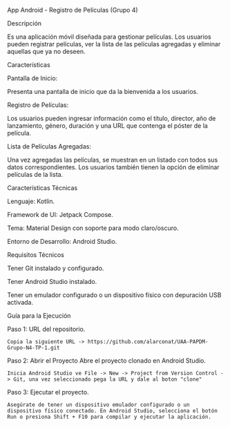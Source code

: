App Android - Registro de Películas (Grupo 4)

Descripción

Es una aplicación móvil diseñada para gestionar películas. Los usuarios pueden registrar películas, ver la lista de las películas agregadas y eliminar aquellas que ya no deseen.

Características

Pantalla de Inicio:

Presenta una pantalla de inicio que da la bienvenida a los usuarios.

Registro de Películas:

Los usuarios pueden ingresar información como el título, director, año de lanzamiento, género, duración y una URL que contenga el póster de la película.

Lista de Películas Agregadas:

Una vez agregadas las películas, se muestran en un listado con todos sus datos correspondientes. Los usuarios también tienen la opción de eliminar películas de la lista.

Características Técnicas

Lenguaje: Kotlin.

Framework de UI: Jetpack Compose.

Tema: Material Design con soporte para modo claro/oscuro.

Entorno de Desarrollo: Android Studio.

Requisitos Técnicos

Tener Git instalado y configurado.

Tener Android Studio instalado.

Tener un emulador configurado o un dispositivo físico con depuración USB activada.

Guía para la Ejecución

Paso 1: URL del repositorio.

	Copia la siguiente URL -> https://github.com/alarconat/UAA-PAPDM-Grupo-N4-TP-1.git

Paso 2: Abrir el Proyecto Abre el proyecto clonado en Android Studio.

	Inicia Android Studio ve File -> New -> Project from Version Control -> Git, una vez seleccionado pega la URL y dale al boton "clone"

Paso 3: Ejecutar el proyecto. 

	Asegúrate de tener un dispositivo emulador configurado o un dispositivo físico conectado. En Android Studio, selecciona el botón Run o presiona Shift + F10 para compilar y ejecutar la aplicación.
